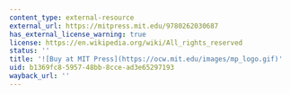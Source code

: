 ```yaml
---
content_type: external-resource
external_url: https://mitpress.mit.edu/9780262030687
has_external_license_warning: true
license: https://en.wikipedia.org/wiki/All_rights_reserved
status: ''
title: '![Buy at MIT Press](https://ocw.mit.edu/images/mp_logo.gif)'
uid: b1369fc8-5957-48bb-8cce-ad3e65297193
wayback_url: ''
---
```


